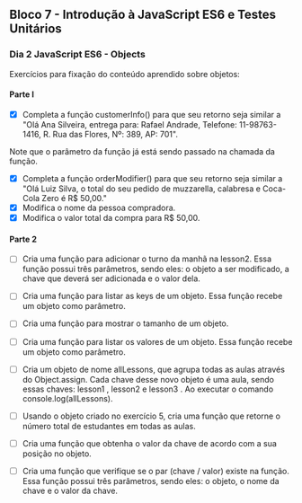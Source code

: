 ## Bloco 7 - Introdução à JavaScript ES6 e Testes Unitários
### Dia 2 JavaScript ES6 - Objects

Exercícios para fixação do conteúdo aprendido sobre objetos:

#### Parte I

- [x] Completa a função customerInfo() para que seu retorno seja similar a "Olá Ana Silveira, entrega para: Rafael Andrade, Telefone: 11-98763-1416, R. Rua das Flores, Nº: 389, AP: 701".

Note que o parâmetro da função já está sendo passado na chamada da função.

- [x] Completa a função orderModifier() para que seu retorno seja similar a "Olá Luiz Silva, o total do seu pedido de muzzarella, calabresa e Coca-Cola Zero é R$ 50,00."
- [x] Modifica o nome da pessoa compradora.
- [x] Modifica o valor total da compra para R$ 50,00.

#### Parte 2

- [ ] Cria uma função para adicionar o turno da manhã na lesson2. Essa função possui três parâmetros, sendo eles: o objeto a ser modificado, a chave que deverá ser adicionada e o valor dela.
- [ ] Cria uma função para listar as keys de um objeto. Essa função recebe um objeto como parâmetro.
- [ ] Cria uma função para mostrar o tamanho de um objeto.
- [ ] Cria uma função para listar os valores de um objeto. Essa função recebe um objeto como parâmetro.
- [ ] Cria um objeto de nome allLessons, que agrupa todas as aulas através do Object.assign. Cada chave desse novo objeto é uma aula, sendo essas chaves: lesson1 , lesson2 e lesson3 . Ao executar o comando console.log(allLessons).

- [ ] Usando o objeto criado no exercício 5, cria uma função que retorne o número total de estudantes em todas as aulas.
- [ ] Cria uma função que obtenha o valor da chave de acordo com a sua posição no objeto.
- [ ] Cria uma função que verifique se o par (chave / valor) existe na função. Essa função possui três parâmetros, sendo eles: o objeto, o nome da chave e o valor da chave.
